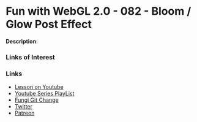 # Fun with WebGL 2.0 - 082 - Bloom / Glow Post Effect
**Description**:



### Links of Interest



### Links
* [Lesson on Youtube]()
* [Youtube Series PlayList](https://www.youtube.com/playlist?list=PLMinhigDWz6emRKVkVIEAaePW7vtIkaIF)
* [Fungi Git Change]()
* [Twitter](https://twitter.com/SketchpunkLabs)
* [Patreon](https://www.patreon.com/sketchpunk)